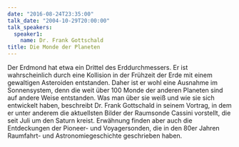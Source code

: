 ```yaml
---
date: "2016-08-24T23:35:00"
talk_date: "2004-10-29T20:00:00"
talk_speakers:
  speaker1:
    name: Dr. Frank Gottschald
title: Die Monde der Planeten
---
```


Der Erdmond hat etwa ein Drittel des Erddurchmessers. Er ist wahrscheinlich durch eine Kollision in der Frühzeit der Erde mit einem gewaltigen Asteroiden entstanden. Daher ist er wohl eine Ausnahme im Sonnensystem, denn die weit über 100 Monde der anderen Planeten sind auf andere Weise entstanden.
Was man über sie weiß und wie sie sich entwickelt haben, beschreibt Dr. Frank Gottschald in seinem Vortrag, in dem er unter anderem die aktuellsten Bilder der Raumsonde Cassini vorstellt, die seit Juli um den Saturn kreist. Erwähnung finden aber auch die Entdeckungen der Pioneer- und Voyagersonden, die in den 80er Jahren Raumfahrt- und Astronomiegeschichte geschrieben haben.
